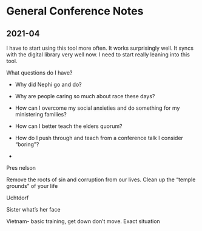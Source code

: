 # General Conference Notes



## 2021-04
I have to start using this tool more often. It works surprisingly well. It syncs with the digital library very well now. I need to start really leaning into this tool. 

  

What questions do I have?

  

- Why did Nephi go and do?  
    
- Why are people caring so much about race these days?  
    
- How can I overcome my social anxieties and do something for my ministering families?  
    
- How can I better teach the elders quorum?
- How do I push through and teach from a conference talk I consider “boring”?
-   
    

  

Pres nelson

Remove the roots of sin and corruption from our lives. Clean up the “temple grounds” of your life 

  

Uchtdorf 

  

Sister what’s her face

Vietnam- basic training, get down don’t move. Exact situation

